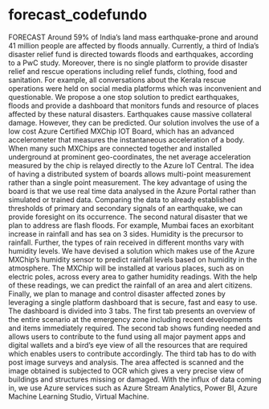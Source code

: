 # forecast_codefundo

FORECAST
Around 59% of India’s land mass earthquake-prone and around 41 million people are affected by floods annually. Currently, a third of India’s disaster relief fund is directed towards floods and earthquakes, according to a PwC study. Moreover, there is no single platform to provide disaster relief and rescue operations including relief funds, clothing, food and sanitation. For example, all conversations about the Kerala rescue operations were held on social media platforms which was inconvenient and questionable.
We propose a one stop solution to predict earthquakes, floods and provide a dashboard that monitors funds and resource of places affected by these natural disasters.
Earthquakes cause massive collateral damage. However, they can be predicted. Our solution involves the use of a low cost Azure Certified MXChip IOT Board, which has an advanced accelerometer that measures the instantaneous acceleration of a body. When many such MXChips are connected together and installed underground at prominent geo-coordinates, the net average acceleration measured by the chip is relayed directly to the Azure IoT Central. The idea of having a distributed system of boards allows multi-point measurement rather than a single point measurement.  The key advantage of using the board is that we use real time data analysed in the Azure Portal rather than simulated or trained data. Comparing the data to already established thresholds of primary and secondary signals of an earthquake, we can provide foresight on its occurrence. 
The second natural disaster that we plan to address are flash floods. For example, Mumbai faces an exorbitant increase in rainfall and has sea on 3 sides. Humidity is the precursor to rainfall. Further, the types of rain received in different months vary with humidity levels. We have devised a solution which makes use of the Azure MXChip’s humidity sensor to predict rainfall levels based on humidity in the atmosphere. The MXChip will be installed at various places, such as on electric poles, across every area to gather humidity readings. With the help of these readings, we can predict the rainfall of an area and alert citizens.       
Finally, we plan to manage and control disaster affected zones by leveraging a single platform dashboard that is secure, fast and easy to use. The dashboard is divided into 3 tabs. The first tab presents an overview of the entire scenario at the emergency zone including recent developments and items immediately required. The second tab shows funding needed and allows users to contribute to the fund using all major payment apps and digital wallets and a bird’s eye view of all the resources that are required which enables users to contribute accordingly. The third tab has to do with post image surveys and analysis. The area affected is scanned and the image obtained is subjected to OCR which gives a very precise view of buildings and structures missing or damaged. With the influx of data coming in, we use Azure services such as Azure Stream Analytics, Power BI, Azure Machine Learning Studio, Virtual Machine.

